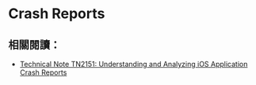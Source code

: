 Crash Reports
=============


相關閱讀：
---------

* [Technical Note TN2151: Understanding and Analyzing iOS Application Crash Reports](https://developer.apple.com/library/ios/technotes/tn2151/_index.html_)


